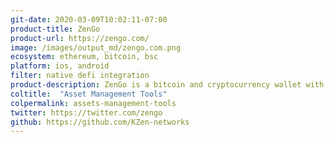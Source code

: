 ```yaml
---
git-date: 2020-03-09T10:02:11-07:00
product-title: ZenGo
product-url: https://zengo.com/
image: /images/output_md/zengo.com.png
ecosystem: ethereum, bitcoin, bsc
platform: ios, android
filter: native defi integration
product-description: ZenGo is a bitcoin and cryptocurrency wallet with native UI integrations with DeFi lending protocols and staking providers. [Interview with Ouriel Ohayon, CEO, and co-founder of ZenGo](/zengo).
coltitle:  "Asset Management Tools"
colpermalink: assets-management-tools
twitter: https://twitter.com/zengo
github: https://github.com/KZen-networks
---
```

